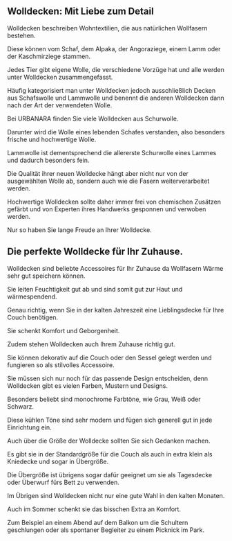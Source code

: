 ## Wolldecken: Mit Liebe zum Detail

Wolldecken beschreiben Wohntextilien, die aus natürlichen Wollfasern bestehen.

Diese können vom Schaf, dem Alpaka, der Angoraziege, einem Lamm oder der Kaschmirziege stammen.

Jedes Tier gibt eigene Wolle, die verschiedene Vorzüge hat und alle werden unter Wolldecken zusammengefasst.

Häufig kategorisiert man unter Wolldecken jedoch ausschließlich Decken aus Schafswolle und Lammwolle und benennt die anderen Wolldecken dann nach der Art der verwendeten Wolle.

Bei URBANARA finden Sie viele Wolldecken aus Schurwolle.

Darunter wird die Wolle eines lebenden Schafes verstanden, also besonders frische und hochwertige Wolle.

Lammwolle ist dementsprechend die allererste Schurwolle eines Lammes und dadurch besonders fein.

Die Qualität ihrer neuen Wolldecke hängt aber nicht nur von der ausgewählten Wolle ab, sondern auch wie die Fasern weiterverarbeitet werden.

Hochwertige Wolldecken sollte daher immer frei von chemischen Zusätzen gefärbt und von Experten ihres Handwerks gesponnen und verwoben werden.

Nur so haben Sie lange Freude an Ihrer Wolldecke.

Die perfekte Wolldecke für Ihr Zuhause.
---------------------------------------

Wolldecken sind beliebte Accessoires für Ihr Zuhause da Wollfasern Wärme sehr gut speichern können.

Sie leiten Feuchtigkeit gut ab und sind somit gut zur Haut und wärmespendend.

Genau richtig, wenn Sie in der kalten Jahreszeit eine Lieblingsdecke für Ihre Couch benötigen.

Sie schenkt Komfort und Geborgenheit.

Zudem stehen Wolldecken auch Ihrem Zuhause richtig gut.

Sie können dekorativ auf die Couch oder den Sessel gelegt werden und fungieren so als stilvolles Accessoire.

Sie müssen sich nur noch für das passende Design entscheiden, denn Wolldecken gibt es vielen Farben, Mustern und Designs.

Besonders beliebt sind monochrome Farbtöne, wie Grau, Weiß oder Schwarz.

Diese kühlen Töne sind sehr modern und fügen sich generell gut in jede Einrichtung ein.

Auch über die Größe der Wolldecke sollten Sie sich Gedanken machen.

Es gibt sie in der Standardgröße für die Couch als auch in extra klein als Kniedecke und sogar in Übergröße.

Die Übergröße ist übrigens sogar dafür geeignet um sie als Tagesdecke oder Überwurf fürs Bett zu verwenden.

Im Übrigen sind Wolldecken nicht nur eine gute Wahl in den kalten Monaten.

Auch im Sommer schenkt sie das bisschen Extra an Komfort.

Zum Beispiel an einem Abend auf dem Balkon um die Schultern geschlungen oder als spontaner Begleiter zu einem Picknick im Park.
